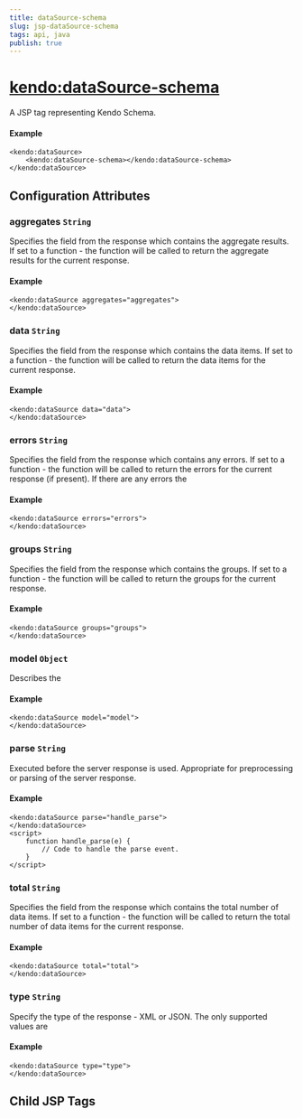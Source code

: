 ```yaml
---
title: dataSource-schema
slug: jsp-dataSource-schema
tags: api, java
publish: true
---
```


# <kendo:dataSource-schema>
A JSP tag representing Kendo Schema.

#### Example
    <kendo:dataSource>
        <kendo:dataSource-schema></kendo:dataSource-schema>
    </kendo:dataSource>


## Configuration Attributes


### aggregates `String`

Specifies the field from the response which contains the aggregate results. If set to a function - the function will be called to
return the aggregate results for the current response.

#### Example
    <kendo:dataSource aggregates="aggregates">
    </kendo:dataSource>



### data `String`

Specifies the field from the response which contains the data items. If set to a function - the function will be called to
return the data items for the current response.

#### Example
    <kendo:dataSource data="data">
    </kendo:dataSource>



### errors `String`

Specifies the field from the response which contains any errors. If set to a function - the function will be called to
return the errors for the current response (if present). If there are any errors the

#### Example
    <kendo:dataSource errors="errors">
    </kendo:dataSource>



### groups `String`

Specifies the field from the response which contains the groups. If set to a function - the function will be called to
return the groups for the current response.

#### Example
    <kendo:dataSource groups="groups">
    </kendo:dataSource>



### model `Object`

Describes the

#### Example
    <kendo:dataSource model="model">
    </kendo:dataSource>



### parse `String`

Executed before the server response is used. Appropriate for preprocessing or parsing of the server response.

#### Example
    <kendo:dataSource parse="handle_parse">
    </kendo:dataSource>
    <script>
        function handle_parse(e) {
            // Code to handle the parse event.
        }
    </script>



### total `String`

Specifies the field from the response which contains the total number of data items. If set to a function - the function will be called to
return the total number of data items for the current response.

#### Example
    <kendo:dataSource total="total">
    </kendo:dataSource>



### type `String`

Specify the type of the response - XML or JSON. The only supported values are

#### Example
    <kendo:dataSource type="type">
    </kendo:dataSource>



## Child JSP Tags
 
